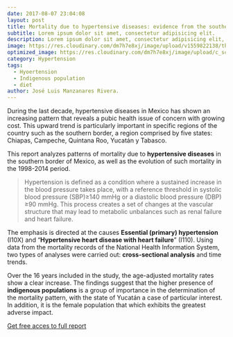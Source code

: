 ```yaml
---
date: 2017-08-07 23:04:08
layout: post
title: Mortality due to hypertensive diseases: evidence from the southern border of Mexico in the period 1998-2014.
subtitle: Lorem ipsum dolor sit amet, consectetur adipisicing elit.
description: Lorem ipsum dolor sit amet, consectetur adipisicing elit, sed do eiusmod tempor incididunt ut labore et dolore magna aliqua.
image: https://res.cloudinary.com/dm7h7e8xj/image/upload/v1559822138/theme10_xenudc.jpg
optimized_image: https://res.cloudinary.com/dm7h7e8xj/image/upload/c_scale,w_380/v1559822138/theme10_xenudc.jpg
category: Hypertension 
tags:
  - Hyoertension
  - Indigenous population
  - diet
author: José Luis Manzanares Rivera.
---
```




During the last decade, hypertensive diseases in Mexico has shown an increasing pattern that reveals a pubic health issue of concern with growing cost. This upward trend is particularly important in specific regions of the country such as the southern border, a region comprised by five states:  Chiapas, Campeche, Quintana Roo, Yucatán y Tabasco. 

This report analyzes patterns of mortality due to **hypertensive diseases** in the southern border of Mexico, as well as the evolution of such mortality in the 1998-2014 period. 


> Hypertension is defined as a condition where a sustained increase in the blood pressure takes place, with a reference threshold in systolic blood pressure (SBP)≥140 mmHg or a diastolic blood pressure (DBP) ≥90 mmHg. This process creates a set of changes at the vascular structure that may lead to metabolic unbalances such as renal failure and heart failure.


The emphasis is directed at the causes **Essential (primary) hypertension** (I10X) and “**Hypertensive heart disease with heart failure**” (I110). Using data from the mortality records of the National Health Information System, two types of analyses were carried out: **cross-sectional analysis** and time trends. 

Over the 16 years included in the study, the age-adjusted mortality rates show a clear increase. The findings suggest that the higher presence of **indigenous populations** is a group of importance in the determination of the mortality pattern, with the state of Yucatán a case of particular interest. 
In addition, it is the female population that which exhibits the greatest adverse impact.

[Get free acces to full report](https://www.scielosp.org/article/scol/2017.v13n4/647-662/)



